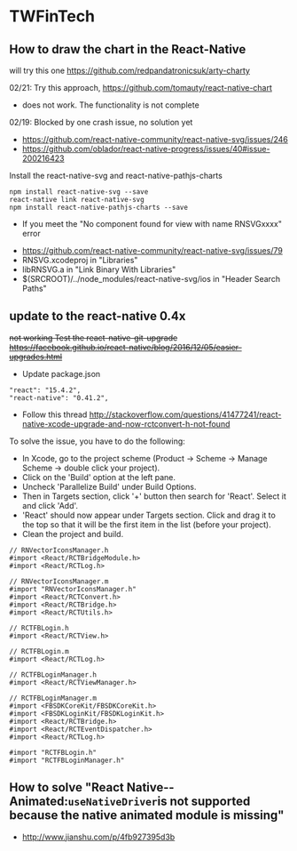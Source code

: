 # TWFinTech

## How to draw the chart in the React-Native

will try this one https://github.com/redpandatronicsuk/arty-charty

02/21: Try this approach, https://github.com/tomauty/react-native-chart
- does not work. The functionality is not complete

02/19: Blocked by one crash issue, no solution yet
- https://github.com/react-native-community/react-native-svg/issues/246
- https://github.com/oblador/react-native-progress/issues/40#issue-200216423

Install the react-native-svg and react-native-pathjs-charts

```
npm install react-native-svg --save
react-native link react-native-svg
npm install react-native-pathjs-charts --save
```

* If you meet the "No component found for view with name RNSVGxxxx" error
- https://github.com/react-native-community/react-native-svg/issues/79
- RNSVG.xcodeproj in "Libraries"
- libRNSVG.a in "Link Binary With Libraries"
- $(SRCROOT)/../node_modules/react-native-svg/ios in "Header Search Paths"

## update to the react-native 0.4x

~~not working
Test the react-native-git-upgrade<br>
https://facebook.github.io/react-native/blog/2016/12/05/easier-upgrades.html~~

- Update package.json
```
"react": "15.4.2",
"react-native": "0.41.2",
```

- Follow this thread 
http://stackoverflow.com/questions/41477241/react-native-xcode-upgrade-and-now-rctconvert-h-not-found

To solve the issue, you have to do the following:

* In Xcode, go to the project scheme (Product -> Scheme -> Manage Scheme -> double click your project).
* Click on the 'Build' option at the left pane.
* Uncheck 'Parallelize Build' under Build Options.
* Then in Targets section, click '+' button then search for 'React'. Select it and click 'Add'.
* 'React' should now appear under Targets section. Click and drag it to the top so that it will be the first item in the list (before your project).
* Clean the project and build.

```
// RNVectorIconsManager.h
#import <React/RCTBridgeModule.h>
#import <React/RCTLog.h>

// RNVectorIconsManager.m
#import "RNVectorIconsManager.h"
#import <React/RCTConvert.h>
#import <React/RCTBridge.h>
#import <React/RCTUtils.h>

// RCTFBLogin.h
#import <React/RCTView.h>

// RCTFBLogin.m
#import <React/RCTLog.h>

// RCTFBLoginManager.h
#import <React/RCTViewManager.h>

// RCTFBLoginManager.m
#import <FBSDKCoreKit/FBSDKCoreKit.h>
#import <FBSDKLoginKit/FBSDKLoginKit.h>
#import <React/RCTBridge.h>
#import <React/RCTEventDispatcher.h>
#import <React/RCTLog.h>

#import "RCTFBLogin.h"
#import "RCTFBLoginManager.h"
```
## How to solve "React Native--Animated:`useNativeDriver`is not supported because the native animated module is missing"
* http://www.jianshu.com/p/4fb927395d3b

